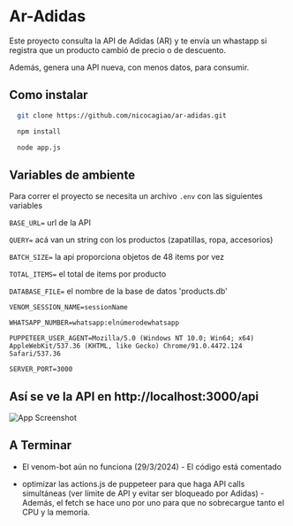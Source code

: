 
# Ar-Adidas

Este proyecto consulta la API de Adidas (AR) y te envía un whastapp si registra que un producto cambió de precio o de descuento.

Además, genera una API nueva, con menos datos, para consumir.




## Como instalar


```bash
  git clone https://github.com/nicocagiao/ar-adidas.git
```

```bash
  npm install
```

```bash
  node app.js
```
## Variables de ambiente

Para correr el proyecto se necesita un archivo `.env` con las siguientes variables

`BASE_URL=` url de la API

`QUERY=` acá van un string con los productos (zapatillas, ropa, accesorios)

`BATCH_SIZE=` la api proporciona objetos de 48 items por vez

`TOTAL_ITEMS=` el total de items por producto

`DATABASE_FILE=` el nombre de la base de datos 'products.db'

`VENOM_SESSION_NAME=sessionName`

`WHATSAPP_NUMBER=whatsapp:elnúmerodewhatsapp`

`PUPPETEER_USER_AGENT=Mozilla/5.0 (Windows NT 10.0; Win64; x64) AppleWebKit/537.36 (KHTML, like Gecko) Chrome/91.0.4472.124 Safari/537.36`

`SERVER_PORT=3000`


## Así se ve la API en http://localhost:3000/api 

![App Screenshot](https://github.com/nicocagiao/ar-adidas/blob/main/apiscreenshot.png)


## A Terminar

- El venom-bot aún no funciona (29/3/2024) - El código está comentado

- optimizar las actions.js de puppeteer para que haga API calls simultáneas (ver límite de API y evitar ser bloqueado por Adidas) - Además, el fetch se hace uno por uno para que no sobrecargue tanto el CPU y la memoria.

